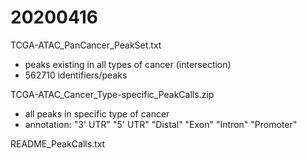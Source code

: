 # 20200416
TCGA-ATAC_PanCancer_PeakSet.txt
- peaks existing in all types of cancer (intersection)
- 562710 identifiers/peaks

TCGA-ATAC_Cancer_Type-specific_PeakCalls.zip
- all peaks in specific type of cancer
- annotation: "3' UTR"   "5' UTR"   "Distal"   "Exon"     "Intron"   "Promoter"

README_PeakCalls.txt



<!--stackedit_data:
eyJoaXN0b3J5IjpbLTEwODEyMTIwMjgsLTQ3MzY4MjcyNywxNT
g2MDM4NjU0XX0=
-->